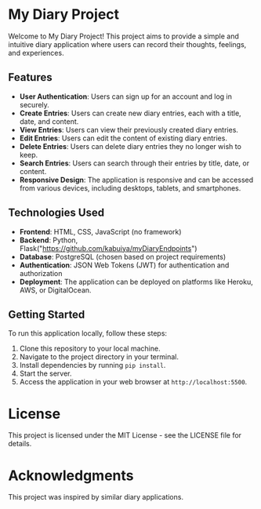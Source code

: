 # My Diary Project

Welcome to My Diary Project! This project aims to provide a simple and intuitive diary application where users can record their thoughts, feelings, and experiences.

## Features

- **User Authentication**: Users can sign up for an account and log in securely.
- **Create Entries**: Users can create new diary entries, each with a title, date, and content.
- **View Entries**: Users can view their previously created diary entries.
- **Edit Entries**: Users can edit the content of existing diary entries.
- **Delete Entries**: Users can delete diary entries they no longer wish to keep.
- **Search Entries**: Users can search through their entries by title, date, or content.
- **Responsive Design**: The application is responsive and can be accessed from various devices, including desktops, tablets, and smartphones.

## Technologies Used
    
- **Frontend**: HTML, CSS, JavaScript (no framework)
- **Backend**: Python, Flask("https://github.com/kabuiya/myDiaryEndpoints")
- **Database**: PostgreSQL (chosen based on project requirements)
- **Authentication**: JSON Web Tokens (JWT) for authentication and authorization
- **Deployment**: The application can be deployed on platforms like Heroku, AWS, or DigitalOcean.

## Getting Started

To run this application locally, follow these steps:

1. Clone this repository to your local machine.
2. Navigate to the project directory in your terminal.
3. Install dependencies by running `pip install`.
4. Start the server.
5. Access the application in your web browser at `http://localhost:5500`.

# License

This project is licensed under the MIT License - see the LICENSE file for details.

# Acknowledgments

This project was inspired by similar diary applications.
